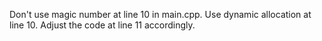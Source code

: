 Don't use magic number at line 10 in main.cpp.
Use dynamic allocation at line 10.
Adjust the code at line 11 accordingly.
